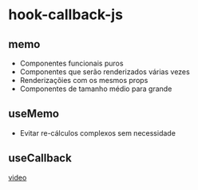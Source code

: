 # hook-callback-js

## memo

- Componentes funcionais puros
- Componentes que serão renderizados várias vezes
- Renderizaçõies com os mesmos props
- Componentes de tamanho médio para grande

## useMemo

- Evitar re-cálculos complexos sem necessidade

## useCallback

[video](https://www.youtube.com/watch?v=NmU2nNehNNY)
